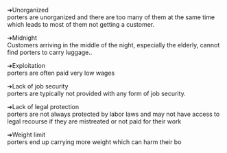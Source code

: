 ➔Unorganized  
porters are unorganized and there are too many of them at the same time which leads to most of them not getting a customer.

➔Midnight  
Customers arriving in the middle of the night, especially the elderly, cannot find porters to carry luggage..

➔Exploitation  
porters are often paid very low wages

➔Lack of job security  
porters are typically not provided with any form of job security.

➔Lack of legal protection  
porters are not always protected by labor laws and may not have access to legal recourse if they are mistreated or not paid for their work

➔Weight limit  
porters end up carrying more weight which can harm their bo